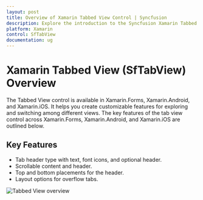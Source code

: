 ```yaml
---
layout: post
title: Overview of Xamarin Tabbed View Control | Syncfusion
description: Explore the introduction to the Syncfusion Xamarin Tabbed View (SfTabView) control, its elements, and features.
platform: Xamarin
control: SfTabView
documentation: ug
---
```


# Xamarin Tabbed View (SfTabView) Overview

The Tabbed View control is available in Xamarin.Forms, Xamarin.Android, and Xamarin.iOS. It helps you create customizable features for exploring and switching among different views. The key features of the tab view control across Xamarin.Forms, Xamarin.Android, and Xamarin.iOS are outlined below.

## Key Features

- Tab header type with text, font icons, and optional header.
- Scrollable content and header.
- Top and bottom placements for the header.
- Layout options for overflow tabs.

![Tabbed View overview](images/Overview/xamarin_forms_tabview.png)

